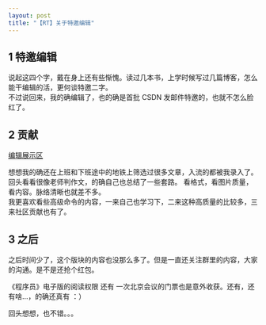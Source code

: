 ```yaml
---
layout: post
title: "【RT】关于特邀编辑"
---
```


## 1 特邀编辑

说起这四个字，戴在身上还有些惭愧。读过几本书，上学时候写过几篇博客，怎么能干编辑的活，更何谈特邀二字。    
不过说回来，我的确编辑了，也的确是首批 CSDN 发邮件特邀的，也就不怎么脸红了。

## 2 贡献

[编辑展示区](http://lib.csdn.net/experts/detail?type=28)

想想我的确还在上班和下班途中的地铁上筛选过很多文章，入流的都被我录入了。回头看看很像老师判作文，的确自己也总结了一些套路。
看格式，看图片质量，看内容。脉络清晰也就差不多。   
我更喜欢看些高级命令的内容，一来自己也学习下，二来这种高质量的比较多，三来社区贡献也有了。

## 3 之后

之后时间少了，这个版块的内容也没那么多了。但是一直还关注群里的内容，大家的沟通。是不是还抢个红包。

《程序员》电子版的阅读权限 还有 一次北京会议的门票也是意外收获。还有，还有啥...，的确还真有 ：）

回头想想，也不错。。。
